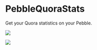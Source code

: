 PebbleQuoraStats
================

Get your Quora statistics on your Pebble.

![](http://i.imgur.com/HuVMwC2.jpg)


![](http://i.imgur.com/G6bfwcK.png)